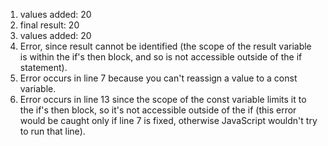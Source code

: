 1. values added: 20
2. final result: 20
3. values added: 20
4. Error, since result cannot be identified (the scope of the result variable is within the if's then block, and so is not accessible outside of the if statement).
5. Error occurs in line 7 because you can't reassign a value to a const variable.
6. Error occurs in line 13 since the scope of the const variable limits it to the if's then block, so it's not accessible outside of the if (this error would be caught only if line 7 is fixed, otherwise JavaScript wouldn't try to run that line).
